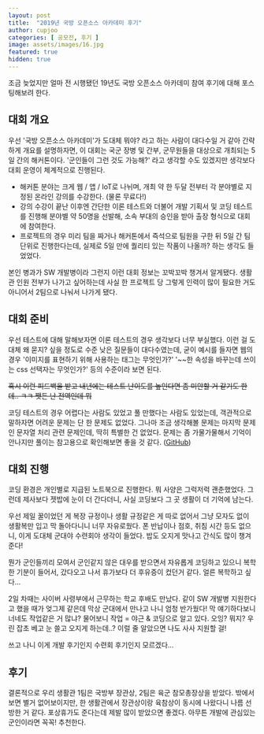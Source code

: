 ```yaml
---
layout: post
title:  "2019년 국방 오픈소스 아카데미 후기"
author: cupjoo
categories: [ 공모전, 후기 ]
image: assets/images/16.jpg
featured: true
hidden: true
---
```


조금 늦었지만 얼마 전 시행됐던 19년도 국방 오픈소스 아카데미 참여 후기에 대해 포스팅해보려 한다.

## 대회 개요

우선 '국방 오픈소스 아카데미'가 도대체 뭐야? 라고 하는 사람이 대다수일 거 같아 간략하게 개요를 설명하자면, 이 대회는 국군 장병 및 간부, 군무원들을 대상으로 개최되는 5일 간의 해커톤이다. '군인들이 그런 것도 가능해?' 라고 생각할 수도 있겠지만 생각보다 대회 운영이 체계적으로 진행된다.

+ 해커톤 분야는 크게 웹 / 앱 / IoT로 나뉘며, 개최 약 한 두달 전부터 각 분야별로 지정된 온라인 강의를 수강한다. (물론 무료다!)
+ 강의 수강이 끝난 이후엔 간단한 이론 테스트와 더불어 개발 기획서 및 코딩 테스트를 진행해 분야별 약 50명을 선발해, 소속 부대의 승인을 받아 출장 형식으로 대회에 참여한다.
+ 프로젝트의 경우 미리 팀을 짜거나 해커톤에서 즉석으로 팀원을 구한 뒤 5일 간 팀 단위로 진행한다는데, 실제로 5일 만에 퀄리티 있는 작품이 나올까? 하는 생각도 들었었다.

본인 병과가 SW 개발병이라 그런지 이런 대회 정보는 꼬박꼬박 챙겨서 알게됐다. 생활관 인원 전부가 나가고 싶어하는데 사실 한 프로젝트 당 그렇게 인력이 많이 필요한 거도 아니어서 2팀으로 나눠서 나가게 됐다.

## 대회 준비

우선 테스트에 대해 말해보자면 이론 테스트의 경우 생각보다 너무 부실했다. 이런 걸 도대체 왜 묻지? 싶을 정도로 수준 낮은 질문들이 대다수였는데, 굳이 예시를 들자면 웹의 경우 '이미지를 표현하기 위해 사용하는 태그는 무엇인가?' '~~한 속성을 바꾸는데 쓰이는 css 선택자는 무엇인가?' 등의 수준이라 보면 된다.

~~혹시 이런 피드백을 받고 내년에는 테스트 난이도를 높인다면 좀 미안할 거 같기도 한데.. ㅋㅋ 쨋든 난 전역인데 뭐~~

코딩 테스트의 경우 어렵다는 사람도 있었고 풀 만했다는 사람도 있었는데, 객관적으로 말하자면 어려운 문제는 단 한 문제도 없었다. 그나마 조금 생각해볼 문제는 마지막 문제인 문자열 처리 관련 문제인데, 딱히 특별한 건 없었다. 문제는 좀 가물가물해서 기억이 안나지만 풀이는 참고용으로 확인해보면 좋을 것 같다. ([GitHub](https://github.com/armypago/Competitive-Programming/tree/master/Junyoung/Osam))

## 대회 진행

코딩 환경은 개인별로 지급된 노트북으로 진행한다. 뭐 사양은 그럭저럭 괜춘했었다. 그런데 제사보다 젯밥에 눈이 더 간다더니, 사실 코딩보다 그 곳 생활이 더 기억에 남는다.

우선 제일 꿀이었던 게 복장 규정이나 생활 규정같은 게 따로 없어서 그냥 모자도 없이 생활복만 입고 막 돌아다니니 너무 자유로웠다. 폰 반납이나 점호, 취침 시간 등도 없으니, 이게 도대체 군대야 수련회야 생각이 들었다. 밥도 오지게 맛나고 간식도 많이 챙겨준다!

뭔가 군인들끼리 모여서 군인같지 않은 대우를 받으면서 자유롭게 코딩하고 있으니 복학한 기분이 들어서, 갔다오고 나서 휴가보다 더 후유증이 컸던거 같다. 얼른 복학하고 싶다...

2일 차때는 사이버 사령부에서 근무하는 학교 후배도 만났다. 같이 SW 개발병 지원한다고 했을 때가 엊그제 같은데 막상 군대에서 만나고 나니 엄청 반가웠다! 막 얘기하다보니 너네도 작업같은 거 많냐? 물어보니 작업 = 야근 & 코딩으로 알고 있다. 오잉? 뭐지? 우린 잡초 베고 눈 쓸고 오지게 하는데..? 이럴 줄 알았으면 나도 사사 지원할 걸!

쓰고 나니 이게 개발 후기인지 수련회 후기인지 모르겠다...

## 후기
결론적으로 우리 생활관 1팀은 국방부 장관상, 2팀은 육군 참모총장상을 받았다. 밖에서 보면 별거 없어보이지만, 한 생활관에서 장관상이랑 육참상이 동시에 나왔다니 나름 선방한 거 같다. 포상휴가도 준다는데 제발 많이 받았으면 좋겠다. 아무튼 개발에 관심있는 군인이라면 꼭꼭! 추천한다.
